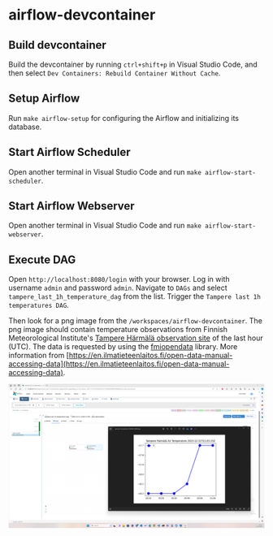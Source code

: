 # airflow-devcontainer

## Build devcontainer

Build the devcontainer by running `ctrl+shift+p` in Visual Studio Code, and then select `Dev Containers: Rebuild Container Without Cache`.

## Setup Airflow

Run `make airflow-setup` for configuring the Airflow and initializing its database.

## Start Airflow Scheduler

Open another terminal in Visual Studio Code and run `make airflow-start-scheduler`.

## Start Airflow Webserver

Open another terminal in Visual Studio Code and run `make airflow-start-webserver`.

## Execute DAG

Open `http://localhost:8080/login` with your browser. Log in with username `admin` and password `admin`. Navigate to `DAGs` and select `tampere_last_1h_temperature_dag` from the list. Trigger the `Tampere last 1h temperatures DAG`.

Then look for a png image from the `/workspaces/airflow-devcontainer`. The png image should contain temperature observations from Finnish Meteorological Institute's [Tampere Härmälä observation site](https://en.ilmatieteenlaitos.fi/local-weather/tampere?station=101124) of the last hour (UTC). The data is requested by using the [fmiopendata](https://github.com/pnuu/fmiopendata) library. More information from [https://en.ilmatieteenlaitos.fi/open-data-manual-accessing-data](https://en.ilmatieteenlaitos.fi/open-data-manual-accessing-data).

![airflow example DAG](/screenshot/airflow-example-dag.png "Airflow example DAG")
